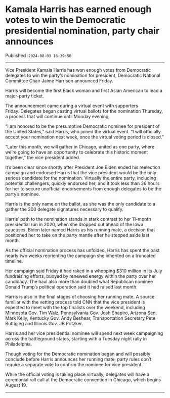 # Kamala Harris has earned enough votes to win the Democratic presidential nomination, party chair announces

Published :`2024-08-03 16:39:50`

---

Vice President Kamala Harris has won enough votes from Democratic delegates to win the party’s nomination for president, Democratic National Committee Chair Jaime Harrison announced Friday.

Harris will become the first Black woman and first Asian American to lead a major-party ticket.

The announcement came during a virtual event with supporters Friday. Delegates began casting virtual ballots for the nomination Thursday, a process that will continue until Monday evening.

“I am honored to be the presumptive Democratic nominee for president of the United States,” said Harris, who joined the virtual event. “I will officially accept your nomination next week, once the virtual voting period is closed.”

“Later this month, we will gather in Chicago, united as one party, where we’re going to have an opportunity to celebrate this historic moment together,” the vice president added.

It’s been clear since shortly after President Joe Biden ended his reelection campaign and endorsed Harris that the vice president would be the only serious candidate for the nomination. Virtually the entire party, including potential challengers, quickly endorsed her, and it took less than 36 hours for her to secure unofficial endorsements from enough delegates to be the party’s nominee.

Harris is the only name on the ballot, as she was the only candidate to a gather the 300 delegate signatures necessary to qualify.

Harris’ path to the nomination stands in stark contrast to her 11-month presidential run in 2020, when she dropped out ahead of the Iowa caucuses. Biden later named Harris as his running mate, a decision that positioned her to take on the party mantle after he stepped aside last month.

As the official nomination process has unfolded, Harris has spent the past nearly two weeks reorienting the campaign she inherited on a truncated timeline.

Her campaign said Friday it had raked in a whopping $310 million in its July fundraising efforts, buoyed by renewed energy within the party over her candidacy. The haul also more than doubled what Republican nominee Donald Trump’s political operation said it had raised last month.

Harris is also in the final stages of choosing her running mate. A source familiar with the vetting process told CNN that the vice president is expected to meet with the top finalists over the weekend, including Minnesota Gov. Tim Walz, Pennsylvania Gov. Josh Shapiro, Arizona Sen. Mark Kelly, Kentucky Gov. Andy Beshear, Transportation Secretary Pete Buttigieg and Illinois Gov. JB Pritzker.

Harris and her vice presidential nominee will spend next week campaigning across the battleground states, starting with a Tuesday night rally in Philadelphia.

Though voting for the Democratic nomination began and will possibly conclude before Harris announces her running mate, party rules don’t require a separate vote to confirm the nominee for vice president.

While the official voting is taking place virtually, delegates will have a ceremonial roll call at the Democratic convention in Chicago, which begins August 19.

---

